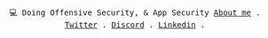<p align="center">
  <samp>
    <a >💻 Doing Offensive Security, & App Security </a>
    <a href="https://smakosh.com">About me</a> .
    <a href="https://twitter.com/Toowan0x1">Twitter</a> .
    <a href="https://discordapp.com/users/id">Discord</a> .
    <a href="https://unsplash.com/@Toowan0x1">Linkedin</a> .
  </samp>
</p>
